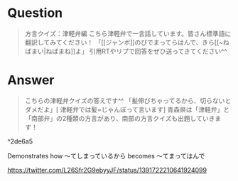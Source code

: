 # Question
> 方言クイズ：津軽弁編 こちら津軽弁で一言話しています。皆さん標準語に翻訳してみてください！ 「[[ジャンボ]]のびでまってらはんで、きら[[~ねばまい|ねばまね]]よ」 引用RTやリプで回答をぜひ送ってきてください^^ 

# Answer
> こちらの津軽弁クイズの答えです^^ 「髪伸びちゃってるから、切らないとダメだよ」[ 津軽弁では髪=じゃんぼって言います]  青森県は「津軽弁」と「南部弁」の2種類の方言があり、南部の方言クイズも出題していきます！

^2de6a5

Demonstrates how ～てしまっているから becomes ～てまってはんで

https://twitter.com/L26Sfr2G9ebyyJF/status/1391722210641924099